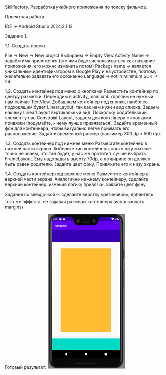 Skillfactory. Разработка учебного приложения по поиску фильмов.

Проектная работа

IDE -> Android Studio 2024.2.1.12

Задание 1.

1.1. Создать проект

File -> New -> New project
Выбираем -> Empty View Activity
Name -> задаём имя приложения (это имя будет использоваться как название приложения, его можно изменить потом)
Package name -> является уникальным идентификатором в Google Play и на устройстве, поэтому желательно задавать его осознанно
Language -> Kotlin
Minimum SDK -> 24

1.2. Создать контейнер под меню с кнопками
Разместить контейнер по центру разметки.
Переходим в activity_main.xml.
Удаляем не нужный нам сейчас TextView.
Добавляем контейнер под кнопки, наиболее подходящим будет LinearLayout, так как нам нужен вид списка.
Задаем нашему LinearLayout вертикальный вид.
Поскольку родительский элемент у нас Constraint Layout, задаем для контейнера с кнопками привязки (подумайте, к чему лучше привязаться).
Задайте временный фон для контейнера, чтобы визуально легче понимать его расположение.
Задайте временный размер (например 300 dp х 500 dp).

1.3. Создать контейнер под нижнее меню
Разместите контейнер в нижней части экрана.
Выберите тип контейнера, поскольку мы еще точно не знаем, что там будет, у нас же прототип, лучше выбрать FrameLayout.
Ему надо задать высоту 70dp, а по ширине он должен быть равен родителю.
Задайте цвет фону.
Привяжите его к низу экрана.

1.4. Создать контейнер под верхнее меню
Разместите контейнер в верхней части экрана.
Аналогично нижнему контейнеру, сделайте верхний контейнер, изменив логику привязки.
Задайте цвет фону.

Задание со звездочкой ⭐: сделайте верстку «резиновой», добейтесь того же эффекта, не задавая размеры контейнера (использовать margins)

Готовый результат:
![result_image_module_19.PNG](app%2Fsrc%2Fmain%2Fres%2Fdrawable%2Fresult_image_module_19.PNG)
